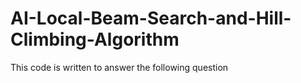 # AI-Local-Beam-Search-and-Hill-Climbing-Algorithm
This code is written to answer the following question
